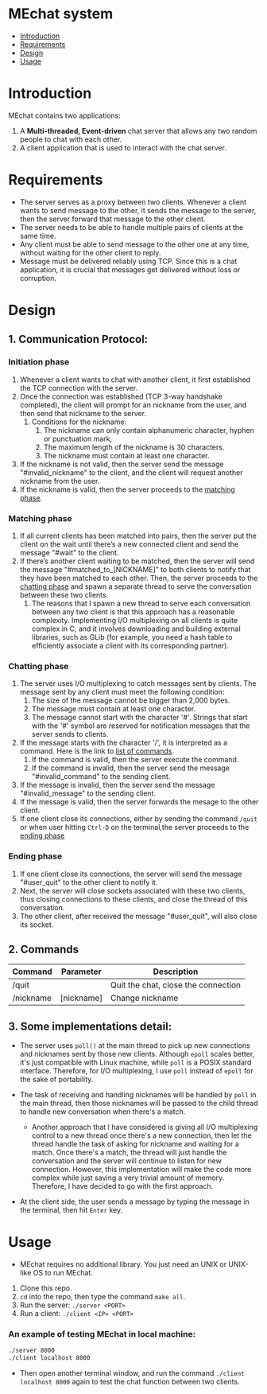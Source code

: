 # MEchat system

- [Introduction](#Introduction)
- [Requirements](#Requirements)
- [Design](#Design)
- [Usage](#Usage)

# Introduction

MEchat contains two applications:

1. A **Multi-threaded, Event-driven** chat server that allows any two random people to chat with each other.
2. A client application that is used to interact with the chat server.

# Requirements

- The server serves as a proxy between two clients. Whenever a client wants to send message to the other, it sends the message to the server, then the server forward that message to the other client.
- The server needs to be able to handle multiple pairs of clients at the same time.
- Any client must be able to send message to the other one at any time, without waiting for the other client to reply.
- Message must be delivered reliably using TCP. Since this is a chat application, it is crucial that messages get delivered without loss or corruption.

# Design

## 1. Communication Protocol:

### Initiation phase

1. Whenever a client wants to chat with another client, it first established the TCP connection with the server. 
2. Once the connection was established (TCP 3-way handshake completed), the client will prompt for an nickname from the user, and then send that nickname to the server.
    1. Conditions for the nickname:
        1. The nickname can only contain alphanumeric character, hyphen or punctuation mark,
        2. The maximum length of the nickname is 30 characters.
        3. The nickname must contain at least one character.
3. If the nickname is not valid, then the server send the message "#invalid_nickname" to the client, and the client will request another nickname from the user. 
4. If the nickname is valid, then the server proceeds to the [matching phase](#Matching-phase).

### Matching phase

1. If all current clients has been matched into pairs, then the server put the client on the wait until there’s a new connected client and send the message "#wait" to the client.
2. If there’s another client waiting to be matched, then the server will send the message "#matched_to_[NICKNAME]” to both clients to notify that they have been matched to each other. Then, the server proceeds to the [chatting phase](#Chatting-phase) and spawn a separate thread to serve the conversation between these two clients.
    1. The reasons that I spawn a new thread to serve each conversation between any two client is that this approach has a reasonable complexity. Implementing I/O multiplexing on all clients is quite complex in C, and it involves downloading and building external libraries, such as GLib (for example, you need a hash table to efficiently associate a client with its corresponding partner).

### Chatting phase

1. The server uses I/O multiplexing to catch messages sent by clients. The message sent by any client must meet the following condition:
    1. The size of the message cannot be bigger than 2,000 bytes.
    2. The message must contain at least one character.
    3. The message cannot start with the character '#'. Strings that start with the '#' symbol are reserved for notification messages that the server sends to clients.
2. If the message starts with the character '/', it is interpreted as a command. Here is the link to [list of commands](#2-Commands). 
    1. If the command is valid, then the server execute the command. 
    2. If the command is invalid, then the server send the message "#invalid_command" to the sending client. 
3. If the message is invalid, then the server send the message "#invalid_message" to the sending client.
4. If the message is valid, then the server forwards the mesage to the other client.
5. If one client close its connections, either by sending the command ```/quit``` or when user hitting ```Ctrl-D``` on the terminal,the server proceeds to the [ending phase](#Ending-phase)

### Ending phase

1. If one client close its connections, the server will send the message "#user_quit" to the other client to notify it. 
2. Next, the server will close sockets associated with these two clients, thus closing connections to these clients, and close the thread of this conversation.
3. The other client, after received the message "#user_quit", will also close its socket.

## 2. Commands
| Command       | Parameter             | Description                         |
| ------------- | --------------------- | ----------------------------------- |
| /quit         |                       | Quit the chat, close the connection |
| /nickname     | [nickname]            | Change nickname                     |

## 3. Some implementations detail:
- The server uses ```poll()``` at the main thread to pick up new connections and nicknames sent by those new clients. Although ```epoll``` scales better, it's just compatible with Linux machine, while ```poll``` is a POSIX standard interface. Therefore, for I/O multiplexing, I use ```poll``` instead of ```epoll``` for the sake of portability.

- The task of receiving and handling nicknames will be handled by ```poll``` in the main thread, then those nicknames will be passed to the child thread to handle new conversation when there's a match. 
    - Another approach that I have considered is giving all I/O multiplexing control to a new thread once there's a new connection, then let the thread handle the task of asking for nickname and waiting for a match. Once there's a match, the thread will just handle the conversation and the server will continue to listen for new connection. However, this implementation will make the code more complex while just saving a very trivial amount of memory. Therefore, I have decided to go with the first approach.

- At the client side, the user sends a message by typing the message in the terminal, then hit ```Enter``` key.

# Usage
- MEchat requires no additional library. You just need an UNIX or UNIX-like OS to run MEchat.
1. Clone this repo.
2. ```cd``` into the repo, then type the command ```make all```.
3. Run the server: ```./server <PORT>```
4. Run a client: ```./client <IP> <PORT>```

### An example of testing MEchat in local machine:
```bash
./server 8000
./client localhost 8000
```
- Then open another terminal window, and run the command ```./client localhost 8000``` again to test the chat function between two clients.
